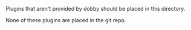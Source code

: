 Plugins that aren't provided by dobby should be placed in this directory.

None of these plugins are placed in the git repo.
